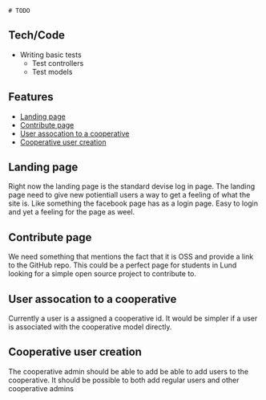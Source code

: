 	# TODO

## Tech/Code

* Writing basic tests
  - Test controllers
  - Test models


## Features

* [Landing page](#landing-page)
* [Contribute page](#contribute-page)
* [User assocation to a cooperative](#user-assocation-to-a-cooperative)
* [Cooperative user creation](#cooperative-user-creation)


## Landing page

Right now the landing page is the standard devise log in page. The landing page need to give new potientiall users a way to get a feeling of what the site is. Like something the facebook page has as a login page. Easy to login and yet a feeling for the page as weel. 

## Contribute page

We need something that mentions the fact that it is OSS and provide a link to the GitHub repo. This could be a perfect page for students in Lund looking for a simple open source project to contribute to. 

## User assocation to a cooperative

Currently a user is a assigned a cooperative id. It would be simpler if a user is associated with the cooperative model directly.

## Cooperative user creation

The cooperative admin should be able to add be able to add users to the cooperative. It should be possible to both add regular users and other cooperative admins
